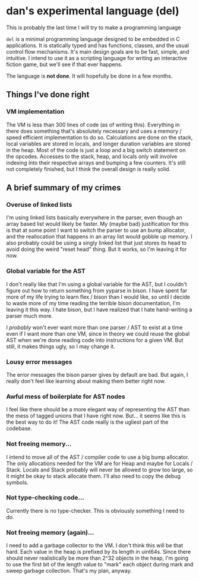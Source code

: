 # dan's experimental language (del)
This is probably the last time I will try to make a programming language

`del` is a minimal programming language designed to be embedded in C applications. It is statically typed and has functions, classes, and the usual control flow mechanisms. It's main design goals are to be fast, simple, and intuitive. I intend to use it as a scripting language for writing an interactive fiction game, but we'll see if that ever happens.

The language is **not done**. It will hopefully be done in a few months.

## Things I've done right

### VM implementation
The VM is less than 300 lines of code (as of writing this). Everything in there does something that's absolutely necessary and uses a memory / speed efficient implementation to do so. Calculations are done on the stack, local variables are stored in locals, and longer duration variables are stored in the heap. Most of the code is just a loop and a big switch statement on the opcodes. Accesses to the stack, heap, and locals only will involve indexing into their respective arrays and bumping a few counters. It's still not completely finished, but I think the overall design is really solid.

## A brief summary of my crimes

### Overuse of linked lists
I'm using linked lists basically everywhere in the parser, even though an array based list would likely be faster. My (maybe bad) justification for this is that at some point I want to switch the parser to use an bump allocator, and the reallocation that happens in an array list would gobble up memory. I also probably could be using a singly linked list that just stores its head to avoid doing the weird "reset head" thing. But it works, so I'm leaving it for now.

### Global variable for the AST
I don't really like that I'm using a global variable for the AST, but I couldn't figure out how to return something from yyparse in bison. I have spent far more of my life trying to learn flex / bison than I would like, so until I decide to waste more of my time reading the terrible bison documentation, I'm leaving it this way. I hate bison, but I have realized that I hate hand-writing a parser much more.

I *probably* won't ever want more than one parser / AST to exist at a time even if I want more than one VM, since in theory we could reuse the global AST when we're done reading code into instructions for a given VM. But still, it makes things ugly, so I may change it.

### Lousy error messages
The error messages the bison parser gives by default are bad. But again, I really don't feel like learning about making them better right now.

### Awful mess of boilerplate for AST nodes
I feel like there should be a more elegant way of representing the AST than the mess of tagged unions that I have right now. But... it seems like this is the best way to do it! The AST code really is the ugliest part of the codebase.

### Not freeing memory...
I intend to move all of the AST / compiler code to use a big bump allocator. The only allocations needed for the VM are for Heap and maybe for Locals / Stack. Locals and Stack probably will never be allowed to grow too large, so it might be okay to stack allocate them. I'll also need to copy the debug symbols. 

### Not type-checking code...
Currently there is no type-checker. This is obviously something I need to do.

### Not freeing memory (again)...
I need to add a garbage collector to the VM. I don't think this will be that hard. Each value in the heap is prefixed by its length in uint64s. Since there should never realistically be more than 2^32 objects in the heap, I'm going to use the first bit of the length value to "mark" each object during mark and sweep garbage collection. That's my plan, anyway.

